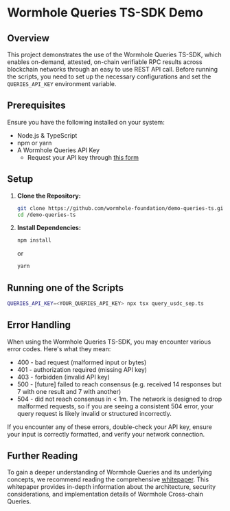 
# Wormhole Queries TS-SDK Demo

## Overview

This project demonstrates the use of the Wormhole Queries TS-SDK, which enables on-demand, attested, on-chain verifiable RPC results across blockchain networks through an easy to use REST API call. Before running the scripts, you need to set up the necessary configurations and set the `QUERIES_API_KEY` environment variable.

## Prerequisites

Ensure you have the following installed on your system:

- Node.js & TypeScript
- npm or yarn 
- A Wormhole Queries API Key
  - Request your API key through [this form](https://forms.clickup.com/45049775/f/1aytxf-10244/JKYWRUQ70AUI99F32Q)

## Setup

1. **Clone the Repository:**

   ```bash
   git clone https://github.com/wormhole-foundation/demo-queries-ts.git
   cd /demo-queries-ts
   ```

2. **Install Dependencies:**

   ```bash
   npm install
   ```

   or

   ```bash
   yarn 
   ```


## Running one of the Scripts

   ```bash
   QUERIES_API_KEY=<YOUR_QUERIES_API_KEY> npx tsx query_usdc_sep.ts
   ```

## Error Handling
When using the Wormhole Queries TS-SDK, you may encounter various error codes. Here's what they mean:
- 400 - bad request (malformed input or bytes)
- 401 - authorization required (missing API key)
- 403 - forbidden (invalid API key)
- 500 - [future] failed to reach consensus (e.g. received 14 responses but 7 with one result and 7 with another)
- 504 - did not reach consensus in < 1m. The network is designed to drop malformed requests, so if you are seeing a consistent 504 error, your query request is likely invalid or structured incorrectly.

If you encounter any of these errors, double-check your API key, ensure your input is correctly formatted, and verify your network connection.

## Further Reading
To gain a deeper understanding of Wormhole Queries and its underlying concepts, we recommend reading the comprehensive [whitepaper](https://github.com/wormhole-foundation/wormhole/blob/main/whitepapers/0013_ccq.md#cross-chain-queries-ccq).
This whitepaper provides in-depth information about the architecture, security considerations, and implementation details of Wormhole Cross-chain Queries.
